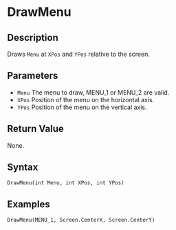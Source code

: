 # DrawMenu

## Description
Draws `Menu` at `XPos` and `YPos` relative to the screen.

## Parameters
- `Menu`
The menu to draw, MENU_1 or MENU_2 are valid.
- `XPos`
Position of the menu on the horizontal axis.
- `YPos`
Position of the menu on the vertical axis.


## Return Value
None.

## Syntax
```
DrawMenu(int Menu, int XPos, int YPos)
```

## Examples
```
DrawMenu(MENU_1, Screen.CenterX, Screen.CenterY)
```